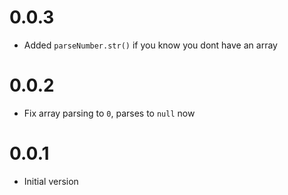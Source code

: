 
# 0.0.3

* Added `parseNumber.str()` if you know you dont have an array

# 0.0.2

* Fix array parsing to `0`, parses to `null` now

# 0.0.1

* Initial version

